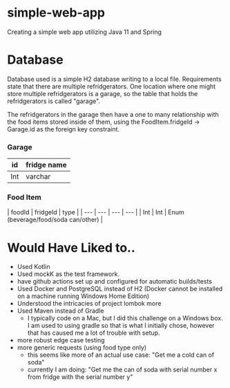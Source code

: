 # simple-web-app
 Creating a simple web app utilizing Java 11 and Spring

# Database
Database used is a simple H2 database writing to a local file.
Requirements state that there are multiple refridgerators.  One location where one might store multiple refridgerators is a garage, so the table that holds the refridgerators is called "garage".

The refridgerators in the garage then have a one to many relationship with the food items stored inside of them, using the FoodItem.fridgeId -> Garage.id as the foreign key constraint.

### Garage

| id | fridge name |
| --- | --- | 
| Int | varchar |

### Food Item

| foodId | fridgeId | type |
| --- | --- | --- | --- |
| Int | Int | Enum (beverage/food/soda can/other) |

# Would Have Liked to..
* Used Kotlin
* Used mockK as the test framework.
* have github actions set up and configured for automatic builds/tests
* Used Docker and PostgreSQL instead of H2 (Docker cannot be installed on a machine running Windows Home Edition)
* Understood the intricacies of project lombok more
* Used Maven instead of Gradle
    * I typically code on a Mac, but I did this challenge on a Windows box. I am used to using gradle so that is what I initially chose, however that has caused me a lot of trouble with setup.
* more robust edge case testing
* more generic requests (using food type only)
    * this seems like more of an actual use case: "Get me a cold can of soda"
    * currently I am doing: "Get me the can of soda with serial number x from fridge with the serial number y"